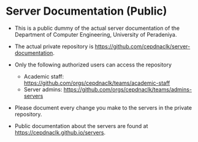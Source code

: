 # Server Documentation (Public)

* This is a public dummy of the actual server documentation of the Department of Computer Engineering, University of Peradeniya.

* The actual private repository is https://github.com/cepdnaclk/server-documentation. 

* Only the following authorized users can access the repository
  * Academic staff: https://github.com/orgs/cepdnaclk/teams/academic-staff
  * Server admins: https://github.com/orgs/cepdnaclk/teams/admins-servers

* Please document every change you make to the servers in the private repository. 

* Public documentation about the servers are found at https://cepdnaclk.github.io/servers.

